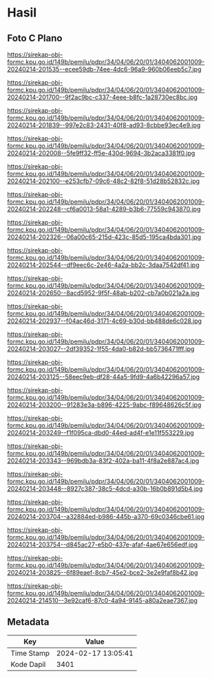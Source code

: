 # Hasil

## Foto C Plano

https://sirekap-obj-formc.kpu.go.id/149b/pemilu/pdpr/34/04/06/20/01/3404062001009-20240214-201535--ecee59db-74ee-4dc6-96a9-960b06eeb5c7.jpg

https://sirekap-obj-formc.kpu.go.id/149b/pemilu/pdpr/34/04/06/20/01/3404062001009-20240214-201700--9f2ac9bc-c337-4eee-b8fc-1a28730ec8bc.jpg

https://sirekap-obj-formc.kpu.go.id/149b/pemilu/pdpr/34/04/06/20/01/3404062001009-20240214-201839--997e2c83-2431-40f8-ad93-8cbbe93ec4e9.jpg

https://sirekap-obj-formc.kpu.go.id/149b/pemilu/pdpr/34/04/06/20/01/3404062001009-20240214-202008--5fe9ff32-ff5e-430d-9694-3b2aca3381f0.jpg

https://sirekap-obj-formc.kpu.go.id/149b/pemilu/pdpr/34/04/06/20/01/3404062001009-20240214-202100--e253cfb7-09c6-48c2-82f8-51d28b52832c.jpg

https://sirekap-obj-formc.kpu.go.id/149b/pemilu/pdpr/34/04/06/20/01/3404062001009-20240214-202248--cf6a0013-58a1-4289-b3b6-77559c943870.jpg

https://sirekap-obj-formc.kpu.go.id/149b/pemilu/pdpr/34/04/06/20/01/3404062001009-20240214-202326--06a00c65-215d-423c-85d5-195ca4bda301.jpg

https://sirekap-obj-formc.kpu.go.id/149b/pemilu/pdpr/34/04/06/20/01/3404062001009-20240214-202544--df9eec6c-2e46-4a2a-bb2c-3daa7542df41.jpg

https://sirekap-obj-formc.kpu.go.id/149b/pemilu/pdpr/34/04/06/20/01/3404062001009-20240214-202650--8acd5952-9f5f-48ab-b202-cb7a0b021a2a.jpg

https://sirekap-obj-formc.kpu.go.id/149b/pemilu/pdpr/34/04/06/20/01/3404062001009-20240214-202937--f04ac46d-3171-4c69-b30d-bb488de6c028.jpg

https://sirekap-obj-formc.kpu.go.id/149b/pemilu/pdpr/34/04/06/20/01/3404062001009-20240214-203027--2df39352-1f55-4da0-b82d-bb5736471fff.jpg

https://sirekap-obj-formc.kpu.go.id/149b/pemilu/pdpr/34/04/06/20/01/3404062001009-20240214-203125--58eec9eb-df28-44a5-9fd9-4a6b42296a57.jpg

https://sirekap-obj-formc.kpu.go.id/149b/pemilu/pdpr/34/04/06/20/01/3404062001009-20240214-203200--91283e3a-b896-4225-9abc-f89648626c5f.jpg

https://sirekap-obj-formc.kpu.go.id/149b/pemilu/pdpr/34/04/06/20/01/3404062001009-20240214-203249--f1f095ca-dbd0-44ed-ad4f-e1e11f553229.jpg

https://sirekap-obj-formc.kpu.go.id/149b/pemilu/pdpr/34/04/06/20/01/3404062001009-20240214-203343--969bdb3a-83f2-402a-ba11-4f8a2e887ac4.jpg

https://sirekap-obj-formc.kpu.go.id/149b/pemilu/pdpr/34/04/06/20/01/3404062001009-20240214-203448--8927c387-38c5-4dcd-a30b-16b0b891d5b4.jpg

https://sirekap-obj-formc.kpu.go.id/149b/pemilu/pdpr/34/04/06/20/01/3404062001009-20240214-203704--a32884ed-b986-445b-a370-69c0346cbe61.jpg

https://sirekap-obj-formc.kpu.go.id/149b/pemilu/pdpr/34/04/06/20/01/3404062001009-20240214-203754--d845ac27-e5b0-437e-afaf-4ae67e656edf.jpg

https://sirekap-obj-formc.kpu.go.id/149b/pemilu/pdpr/34/04/06/20/01/3404062001009-20240214-203825--6f89eaef-8cb7-45e2-bce2-3e2e9faf8b42.jpg

https://sirekap-obj-formc.kpu.go.id/149b/pemilu/pdpr/34/04/06/20/01/3404062001009-20240214-214510--3e92caf6-87c0-4a94-9145-a80a2eae7367.jpg


## Metadata

| Key        | Value               |
| ---------- | ------------------- |
| Time Stamp | 2024-02-17 13:05:41 |
| Kode Dapil | 3401                |



